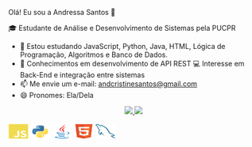 Olá! Eu sou a Andressa Santos 👋

  🎓 Estudante de Análise e Desenvolvimento de Sistemas pela PUCPR
- 🌱 Estou estudando JavaScript, Python, Java, HTML, Lógica de Programação, Algoritmos e Banco de Dados.
- 🔗 Conhecimentos em desenvolvimento de API REST
  💻 Interesse em Back-End e integração entre sistemas
- 📫 Me envie um e-mail: andcristinesantos@gmail.com  
- 😄 Pronomes: Ela/Dela  

<div align="center">
  <a href="https://github.com/Andressasantos">
    <img height="180em" src="https://github-readme-stats.vercel.app/api?username=Andressasantos&show_icons=true&theme=dracula&include_all_commits=true&count_private=true" />
    <img height="180em" src="https://github-readme-stats.vercel.app/api/top-langs/?username=Andressasantos&layout=compact&langs_count=7&theme=dracula" />
  </a>
</div>

<div style="display: inline_block"><br>
  <img align="center" alt="JavaScript" height="30" width="40" src="https://raw.githubusercontent.com/devicons/devicon/master/icons/javascript/javascript-plain.svg" />
  <img align="center" alt="Python" height="30" width="40" src="https://raw.githubusercontent.com/devicons/devicon/master/icons/python/python-original.svg" />
  <img align="center" alt="Java" height="30" width="40" src="https://raw.githubusercontent.com/devicons/devicon/master/icons/java/java-original.svg" />
  <img align="center" alt="HTML5" height="30" width="40" src="https://raw.githubusercontent.com/devicons/devicon/master/icons/html5/html5-original.svg" />
  <img align="center" alt="MySQL" height="30" width="40" src="https://raw.githubusercontent.com/devicons/devicon/master/icons/mysql/mysql-original.svg" />
</div>



